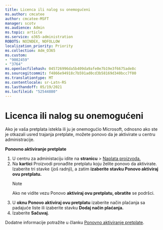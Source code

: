 ```yaml
---
title: Licenca ili nalog su onemogućeni
ms.author: cmcatee
author: cmcatee-MSFT
manager: scotv
ms.audience: Admin
ms.topic: article
ms.service: o365-administration
ROBOTS: NOINDEX, NOFOLLOW
localization_priority: Priority
ms.collection: Adm_O365
ms.custom:
- "9002459"
- "3764"
ms.openlocfilehash: 045726996da5b409da9afe0e7b19e3f6675ade8c
ms.sourcegitcommit: f4866e94918c7b591ad0cd3b58169d340bcc7f00
ms.translationtype: MT
ms.contentlocale: sr-Latn-RS
ms.lasthandoff: 05/19/2021
ms.locfileid: "52544880"
---
```

# <a name="license-or-account-disabled"></a>Licenca ili nalog su onemogućeni

Ako je vaša pretplata istekla ili ju je onemogućio Microsoft, odnosno ako ste je otkazali usred trajanja pretplate, možete ponovo da je aktivirate u centru administracije.

**Ponovno aktiviranje pretplate**

1. U centru za administaciju idite na **stranicu**  >  [Naplata proizvoda.](https://go.microsoft.com/fwlink/p/?linkid=842054)
2. Na **kartici** Proizvodi pronađite pretplatu koju želite ponovo da aktivirate. Izaberite tri stavke (još radnji), a zatim **izaberite stavku Ponovo aktiviraj ovu pretplatu.**
    > [!NOTE]
    > Ako ne vidite vezu Ponovo **aktiviraj ovu pretplatu, obratite** se podršci.
3. U **oknu Ponovo aktiviraj ovu pretplatu** izaberite način plaćanja sa padajuće liste ili izaberite stavku **Dodaj način plaćanja.**
4. Izaberite **Sačuvaj**.

Dodatne informacije potražite u članku [Ponovno aktiviranje pretplate](/microsoft-365/commerce/subscriptions/reactivate-your-subscription).